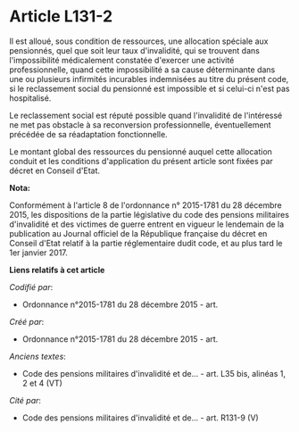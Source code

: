 # Article L131-2

Il est alloué, sous condition de ressources, une allocation spéciale aux pensionnés, quel que soit leur taux d'invalidité,
qui se trouvent dans l'impossibilité médicalement constatée d'exercer une activité professionnelle, quand cette impossibilité
a sa cause déterminante dans une ou plusieurs infirmités incurables indemnisées au titre du présent code, si le reclassement
social du pensionné est impossible et si celui-ci n'est pas hospitalisé.

Le reclassement social est réputé possible quand l'invalidité de l'intéressé ne met pas obstacle à sa reconversion
professionnelle, éventuellement précédée de sa réadaptation fonctionnelle.

Le montant global des ressources du pensionné auquel cette allocation conduit et les conditions d'application du présent
article sont fixées par décret en Conseil d'Etat.

**Nota:**

Conformément à l'article 8 de l'ordonnance n° 2015-1781 du 28 décembre 2015, les dispositions de la partie législative du
code des pensions militaires d'invalidité et des victimes de guerre entrent en vigueur le lendemain de la publication au
Journal officiel de la République française du décret en Conseil d'Etat relatif à la partie réglementaire dudit code, et au
plus tard le 1er janvier 2017.

**Liens relatifs à cet article**

_Codifié par_:

  - Ordonnance n°2015-1781 du 28 décembre 2015 - art.

_Créé par_:

  - Ordonnance n°2015-1781 du 28 décembre 2015 - art.

_Anciens textes_:

  - Code des pensions militaires d'invalidité et de... - art. L35 bis, alinéas 1, 2 et 4  (VT)

_Cité par_:

  - Code des pensions militaires d'invalidité et de... - art. R131-9 (V)
